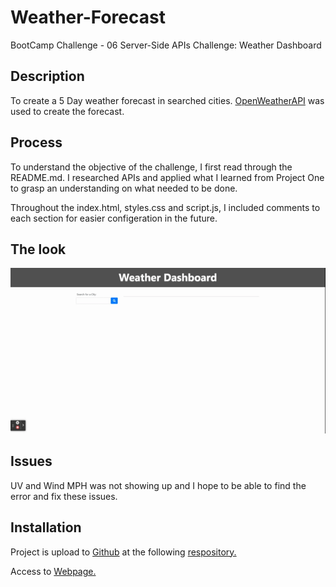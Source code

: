 # Weather-Forecast

BootCamp Challenge - 06 Server-Side APIs Challenge: Weather Dashboard

## Description

To create a 5 Day weather forecast in searched cities. [OpenWeatherAPI](https://openweathermap.org/) was used to create the forecast. 


## Process 

To understand the objective of the challenge, I first read through the README.md. I researched APIs and applied what I learned from Project One to grasp an understanding on what needed to be done. 

Throughout the index.html, styles.css and script.js, I included comments to each section for easier configeration in the future.

## The look

![alt text](assets/photos/Weather%20Dashboard.gif)

## Issues

UV and Wind MPH was not showing up and I hope to be able to find the error and fix these issues.

## Installation

Project is upload to [Github](https://github.com/) at the following [respository.](https://github.com/mysteriousdj/weather-forecast)

Access to [Webpage.](https://mysteriousdj.github.io/weather-forecast/)